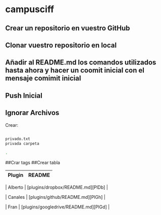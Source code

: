 ﻿# campusciff
## Crear un repositorio en vuestro GitHub
## Clonar vuestro repositorio en local
## Añadir al README.md los comandos utilizados hasta ahora y hacer un coomit inicial con el mensaje comimit inicial
## Push Inicial
## Ignorar Archivos
   Crear:
```sh
 
privado.txt
privada carpeta 

.
```
##Crar tags	
##Crear tabla

| Plugin | README |
| ------ | ------ |

| Alberto | [plugins/dropbox/README.md][PlDb] |

| Canales | [plugins/github/README.md][PlGh] |

| Fran | [plugins/googledrive/README.md][PlGd] |



